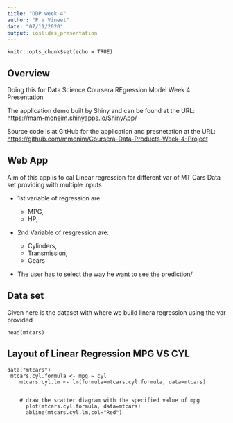 ```yaml
---
title: "DDP week 4"
author: "P V Vineet"
date: "07/11/2020"
output: ioslides_presentation
---
```


```{r setup, include=FALSE}
knitr::opts_chunk$set(echo = TRUE)
```

## Overview

Doing this for Data Science Coursera REgression Model Week 4 Presentation

The application demo built by Shiny and can be found at the URL:
https://mam-moneim.shinyapps.io/ShinyApp/

Source code is at GitHub for the application and presnetation at the URL:
https://github.com/mmonim/Coursera-Data-Products-Week-4-Project

## Web App

Aim of this app is to cal Linear regression for different var of MT Cars Data set providing with multiple inputs

* 1st variable of regression are:

    + MPG,
    + HP,
  
* 2nd Variable of resgression are: 

    + Cylinders, 
    + Transmission, 
    + Gears
  
* The user has to select the way he want to see the prediction/



## Data set
 
Given here is the dataset with where we build linera regression using the var provided

```{r mtcars, echo = TRUE}
head(mtcars)
```

## Layout of Linear Regression MPG VS CYL

```{r, echo=FALSE, message=FALSE}
data("mtcars")
 mtcars.cyl.formula <- mpg ~ cyl
    mtcars.cyl.lm <- lm(formula=mtcars.cyl.formula, data=mtcars)
     
    
    # draw the scatter diagram with the specified value of mpg
      plot(mtcars.cyl.formula, data=mtcars)
      abline(mtcars.cyl.lm,col="Red")
```
